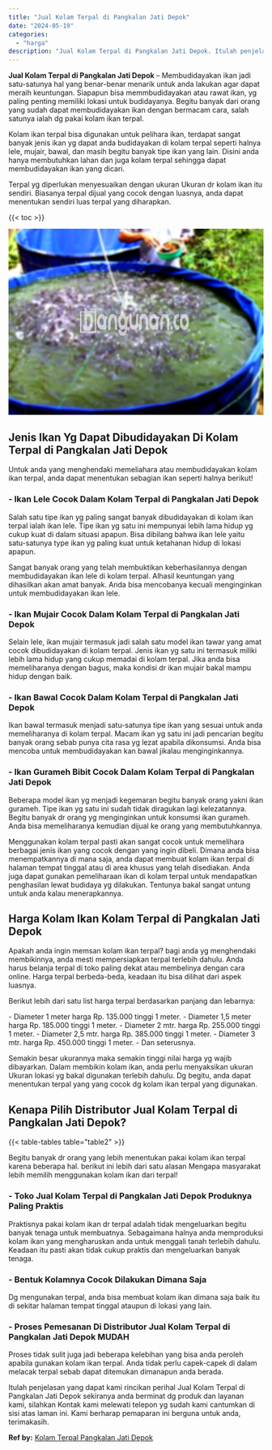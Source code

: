 ```yaml
---
title: "Jual Kolam Terpal di Pangkalan Jati Depok"
date: "2024-05-19"
categories: 
  - "harga"
description: "Jual Kolam Terpal di Pangkalan Jati Depok. Itulah penjelasan yang dapat kami rincikan perihal Jual Kolam Terpal di Pangkalan Jati Depok sekiranya anda bermin..."
---
```


**Jual Kolam Terpal di Pangkalan Jati Depok** – Membudidayakan ikan jadi satu-satunya hal yang benar-benar menarik untuk anda lakukan agar dapat meraih keuntungan. Siapapun bisa memmbudidayakan atau rawat ikan, yg paling penting memiliki lokasi untuk budidayanya. Begitu banyak dari orang yang sudah dapat membudidayakan ikan dengan bermacam cara, salah satunya ialah dg pakai kolam ikan terpal.

Kolam ikan terpal bisa digunakan untuk pelihara ikan, terdapat sangat banyak jenis ikan yg dapat anda budidayakan di kolam terpal seperti halnya lele, mujair, bawal, dan masih begitu banyak tipe ikan yang lain. Disini anda hanya membutuhkan lahan dan juga kolam terpal sehingga dapat membudidayakan ikan yang dicari.

Terpal yg diperlukan menyesuaikan dengan ukuran Ukuran dr kolam ikan itu sendiri. Biasanya terpal dijual yang cocok dengan luasnya, anda dapat menentukan sendiri luas terpal yang diharapkan.

{{< toc >}}

![Jual Kolam Terpal di Pangkalan Jati Depok](/images/jual-kolam-terpal-46.png)

## Jenis Ikan Yg Dapat Dibudidayakan Di Kolam Terpal di Pangkalan Jati Depok

Untuk anda yang menghendaki memeliahara atau membudidayakan kolam ikan terpal, anda dapat menentukan sebagian ikan seperti halnya berikut!

### \- Ikan Lele Cocok Dalam Kolam Terpal di Pangkalan Jati Depok

Salah satu tipe ikan yg paling sangat banyak dibudidayakan di kolam ikan terpal ialah ikan lele. Tipe ikan yg satu ini mempunyai lebih lama hidup yg cukup kuat di dalam situasi apapun. Bisa dibilang bahwa ikan lele yaitu satu-satunya type ikan yg paling kuat untuk ketahanan hidup di lokasi apapun.

Sangat banyak orang yang telah membuktikan keberhasilannya dengan membudidayakan ikan lele di kolam terpal. Alhasil keuntungan yang dihasilkan akan amat banyak. Anda bisa mencobanya kecuali menginginkan untuk membudidayakan ikan lele.

### \- Ikan Mujair Cocok Dalam Kolam Terpal di Pangkalan Jati Depok

Selain lele, ikan mujair termasuk jadi salah satu model ikan tawar yang amat cocok dibudidayakan di kolam terpal. Jenis ikan yg satu ini termasuk miliki lebih lama hidup yang cukup memadai di kolam terpal. Jika anda bisa memeliharanya dengan bagus, maka kondisi dr ikan mujair bakal mampu hidup dengan baik.

### \- Ikan Bawal Cocok Dalam Kolam Terpal di Pangkalan Jati Depok

Ikan bawal termasuk menjadi satu-satunya tipe ikan yang sesuai untuk anda memeliharanya di kolam terpal. Macam ikan yg satu ini jadi pencarian begitu banyak orang sebab punya cita rasa yg lezat apabila dikonsumsi. Anda bisa mencoba untuk membudidayakan kan bawal jikalau menginginkannya.

### \- Ikan Gurameh Bibit Cocok Dalam Kolam Terpal di Pangkalan Jati Depok

Beberapa model ikan yg menjadi kegemaran begitu banyak orang yakni ikan gurameh. Tipe ikan yg satu ini sudah tidak diragukan lagi kelezatannya. Begitu banyak dr orang yg menginginkan untuk konsumsi ikan gurameh. Anda bisa memeliharanya kemudian dijual ke orang yang membutuhkannya.

Menggunakan kolam terpal pasti akan sangat cocok untuk memelihara berbagai jenis ikan yang cocok dengan yang ingin dibeli. Dimana anda bisa menempatkannya di mana saja, anda dapat membuat kolam ikan terpal di halaman tempat tinggal atau di area khusus yang telah disediakan. Anda juga dapat gunakan pemeliharaan ikan di kolam terpal untuk mendapatkan penghasilan lewat budidaya yg dilakukan. Tentunya bakal sangat untung untuk anda kalau menerapkannya.

## Harga Kolam Ikan Kolam Terpal di Pangkalan Jati Depok

Apakah anda ingin memsan kolam ikan terpal? bagi anda yg menghendaki membikinnya, anda mesti mempersiapkan terpal terlebih dahulu. Anda harus belanja terpal di toko paling dekat atau membelinya dengan cara online. Harga terpal berbeda-beda, keadaan itu bisa dilihat dari aspek luasnya.

Berikut lebih dari satu list harga terpal berdasarkan panjang dan lebarnya:

\- Diameter 1 meter harga Rp. 135.000 tinggi 1 meter. - Diameter 1,5 meter harga Rp. 185.000 tinggi 1 meter. - Diameter 2 mtr. harga Rp. 255.000 tinggi 1 meter. - Diameter 2,5 mtr. harga Rp. 385.000 tinggi 1 meter. - Diameter 3 mtr. harga Rp. 450.000 tinggi 1 meter. - Dan seterusnya.

Semakin besar ukurannya maka semakin tinggi nilai harga yg wajib dibayarkan. Dalam membikin kolam ikan, anda perlu menyaksikan ukuran Ukuran lokasi yg bakal digunakan terlebih dahulu. Dg begitu, anda dapat menentukan terpal yang yang cocok dg kolam ikan terpal yang digunakan.

## Kenapa Pilih Distributor Jual Kolam Terpal di Pangkalan Jati Depok?

{{< table-tables table="table2" >}}

Begitu banyak dr orang yang lebih menentukan pakai kolam ikan terpal karena beberapa hal. berikut ini lebih dari satu alasan Mengapa masyarakat lebih memilih menggunakan kolam ikan dari terpal!

### \- Toko Jual Kolam Terpal di Pangkalan Jati Depok Produknya Paling Praktis

Praktisnya pakai kolam ikan dr terpal adalah tidak mengeluarkan begitu banyak tenaga untuk membuatnya. Sebagaimana halnya anda memproduksi kolam ikan yang mengharuskan anda untuk menggali tanah terlebih dahulu. Keadaan itu pasti akan tidak cukup praktis dan mengeluarkan banyak tenaga.

### \- Bentuk Kolamnya Cocok Dilakukan Dimana Saja

Dg mengunakan terpal, anda bisa membuat kolam ikan dimana saja baik itu di sekitar halaman tempat tinggal ataupun di lokasi yang lain.

### \- Proses Pemesanan Di Distributor Jual Kolam Terpal di Pangkalan Jati Depok MUDAH

Proses tidak sulit juga jadi beberapa kelebihan yang bisa anda peroleh apabila gunakan kolam ikan terpal. Anda tidak perlu capek-capek di dalam melacak terpal sebab dapat ditemukan dimanapun anda berada.

Itulah penjelasan yang dapat kami rincikan perihal Jual Kolam Terpal di Pangkalan Jati Depok sekiranya anda berminat dg produk dan layanan kami, silahkan Kontak kami melewati telepon yg sudah kami cantumkan di sisi atas laman ini. Kami berharap pemaparan ini berguna untuk anda, terimakasih.

**Ref by:** [Kolam Terpal Pangkalan Jati Depok](https://id.wikipedia.org/wiki/Kolam)
